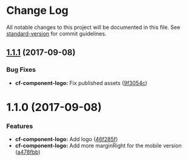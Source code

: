 # Change Log

All notable changes to this project will be documented in this file.
See [standard-version](https://github.com/conventional-changelog/standard-version) for commit guidelines.

<a name="1.1.1"></a>
## [1.1.1](https://github.com/cloudflare/cf-ui/compare/cf-component-logo@1.1.0...cf-component-logo@1.1.1) (2017-09-08)


### Bug Fixes

* **cf-component-logo:** Fix published assets ([9f3054c](https://github.com/cloudflare/cf-ui/commit/9f3054c))




<a name="1.1.0"></a>
# 1.1.0 (2017-09-08)


### Features

* **cf-component-logo:** Add logo ([46f285f](https://github.com/cloudflare/cf-ui/commit/46f285f))
* **cf-component-logo:** Add more marginRight for the mobile version ([a478fbb](https://github.com/cloudflare/cf-ui/commit/a478fbb))
